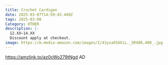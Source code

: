 ```yaml
---
title: Crochet Cardigan
date: 2025-03-07T14:59:43.449Z
tags: 2025-03-08
Category: OTHER
description: |-
  12.XX~14.XX
  Discount apply at checkout.
image: https://m.media-amazon.com/images/I/41yxaKSUXiL._SR400,400_.jpg
---
```

https://amzlink.to/az0cWo279tNgd  AD